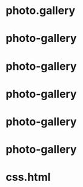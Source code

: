 # photo.gallery
# photo-gallery
# photo-gallery
# photo-gallery
# photo-gallery
# photo-gallery
# css.html

